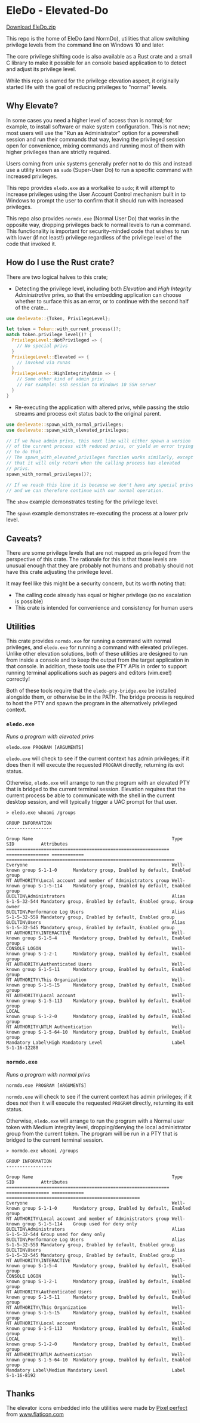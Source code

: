 # EleDo - Elevated-Do

[Download EleDo.zip](https://github.com/wez/deelevate/releases/download/Continuous/EleDo.zip)

This repo is the home of EleDo (and NormDo), utilities that allow switching
privilege levels from the command line on Windows 10 and later.

The core privilege shifting code is also available as a Rust crate and a
small C library to make it possible for an console based application to
to detect and adjust its privilege level.

While this repo is named for the privilege elevation aspect, it originally
started life with the goal of reducing privileges to "normal" levels.

## Why Elevate?

In some cases you need a higher level of access than is normal; for example, to
install software or make system configuration.  This is not new; most users
will use the "Run as Administrator" option for a powershell session and run
their commands that way, leaving the privileged session open for convenience,
mixing commands and running most of them with higher privileges than are
strictly required.

Users coming from unix systems generally prefer not to do this and instead use
a utility known as `sudo` (Super-User Do) to run a specific command with
increased privileges.

This repo provides `eledo.exe` as a workalike to `sudo`; it will attempt to
increase privileges using the User Account Control mechanism built in to
Windows to prompt the user to confirm that it should run with increased
privileges.

This repo also provides `normdo.exe` (Normal User Do) that works in the
opposite way, dropping privileges back to normal levels to run a command.
This functionality is important for security-minded code that wishes to
run with lower (if not least!) privilege regardless of the privilege level
of the code that invoked it.

## How do I use the Rust crate?

There are two logical halves to this crate;

* Detecting the privilege level, including both *Elevation* and *High Integrity
  Administrative* privs, so that the embedding application can choose whether
  to surface this as an error, or to continue with the second half of the crate...

```rust
use deelevate::{Token, PrivilegeLevel};

let token = Token::with_current_process()?;
match token.privilege_level()? {
  PrivilegeLevel::NotPrivileged => {
    // No special privs
  }
  PrivilegeLevel::Elevated => {
    // Invoked via runas
  }
  PrivilegeLevel::HighIntegrityAdmin => {
    // Some other kind of admin priv.
    // For example: ssh session to Windows 10 SSH server
  }
}
```

* Re-executing the application with altered privs, while passing the stdio
  streams and process exit status back to the original parent.

```rust
use deelevate::spawn_with_normal_privileges;
use deelevate::spawn_with_elevated_privileges;

// If we have admin privs, this next line will either spawn a version
// of the current process with reduced privs, or yield an error trying
// to do that.
// The spawn_with_elevated_privileges function works similarly, except
// that it will only return when the calling process has elevated
// privs.
spawn_with_normal_privileges()?;

// If we reach this line it is because we don't have any special privs
// and we can therefore continue with our normal operation.
```

The `show` example demonstrates testing for the privilege level.

The `spawn` example demonstrates re-executing the process at a lower priv level.

## Caveats?

There are some privilege levels that are not mapped as privileged from the
perspective of this crate.  The rationale for this is that those levels are
unusual enough that they are probably not humans and probably should not have
this crate adjusting the privilege level.

It may feel like this might be a security concern, but its worth noting that:

* The calling code already has equal or higher privilege (so no escalation is possible)
* This crate is intended for convenience and consistency for human users

## Utilities

This crate provides `normdo.exe` for running a command with normal privileges,
and `eledo.exe` for running a command with elevated privileges.  Unlike other
elevation solutions, both of these utilities are designed to run from inside
a console and to keep the output from the target application in that console.
In addition, these tools use the PTY APIs in order to support running terminal
applications such as pagers and editors (vim.exe!) correctly!

Both of these tools require that the `eledo-pty-bridge.exe` be installed
alongside them, or otherwise be in the PATH.  The bridge process is required
to host the PTY and spawn the program in the alternatively privileged
context.

### `eledo.exe`

*Runs a program with elevated privs*

```
eledo.exe PROGRAM [ARGUMENTS]
```

`eledo.exe` will check to see if the current context has admin privileges;
if it does then it will execute the requested `PROGRAM` directly, returning
its exit status.

Otherwise, `eledo.exe` will arrange to run the program with an elevated PTY
that is bridged to the current terminal session.  Elevation requires that the
current process be able to communicate with the shell in the current desktop
session, and will typically trigger a UAC prompt for that user.

```
> eledo.exe whoami /groups

GROUP INFORMATION
-----------------

Group Name                                                    Type             SID          Attributes
============================================================= ================ ============ ===============================================================
Everyone                                                      Well-known group S-1-1-0      Mandatory group, Enabled by default, Enabled group
NT AUTHORITY\Local account and member of Administrators group Well-known group S-1-5-114    Mandatory group, Enabled by default, Enabled group
BUILTIN\Administrators                                        Alias            S-1-5-32-544 Mandatory group, Enabled by default, Enabled group, Group owner
BUILTIN\Performance Log Users                                 Alias            S-1-5-32-559 Mandatory group, Enabled by default, Enabled group
BUILTIN\Users                                                 Alias            S-1-5-32-545 Mandatory group, Enabled by default, Enabled group
NT AUTHORITY\INTERACTIVE                                      Well-known group S-1-5-4      Mandatory group, Enabled by default, Enabled group
CONSOLE LOGON                                                 Well-known group S-1-2-1      Mandatory group, Enabled by default, Enabled group
NT AUTHORITY\Authenticated Users                              Well-known group S-1-5-11     Mandatory group, Enabled by default, Enabled group
NT AUTHORITY\This Organization                                Well-known group S-1-5-15     Mandatory group, Enabled by default, Enabled group
NT AUTHORITY\Local account                                    Well-known group S-1-5-113    Mandatory group, Enabled by default, Enabled group
LOCAL                                                         Well-known group S-1-2-0      Mandatory group, Enabled by default, Enabled group
NT AUTHORITY\NTLM Authentication                              Well-known group S-1-5-64-10  Mandatory group, Enabled by default, Enabled group
Mandatory Label\High Mandatory Level                          Label            S-1-16-12288
```

### `normdo.exe`

*Runs a program with normal privs*

```
normdo.exe PROGRAM [ARGUMENTS]
```

`normdo.exe` will check to see if the current context has admin privileges;
if it does *not* then it will execute the requested `PROGRAM` directly, returning
its exit status.

Otherwise, `eledo.exe` will arrange to run the program with a Normal user token
with Medium integrity level, dropping/denying the local administrator group
from the current token.  The program will be run in a PTY that is bridged to
the current terminal session.

```
> normdo.exe whoami /groups

GROUP INFORMATION
-----------------

Group Name                                                    Type             SID          Attributes
============================================================= ================ ============ ==================================================
Everyone                                                      Well-known group S-1-1-0      Mandatory group, Enabled by default, Enabled group
NT AUTHORITY\Local account and member of Administrators group Well-known group S-1-5-114    Group used for deny only
BUILTIN\Administrators                                        Alias            S-1-5-32-544 Group used for deny only
BUILTIN\Performance Log Users                                 Alias            S-1-5-32-559 Mandatory group, Enabled by default, Enabled group
BUILTIN\Users                                                 Alias            S-1-5-32-545 Mandatory group, Enabled by default, Enabled group
NT AUTHORITY\INTERACTIVE                                      Well-known group S-1-5-4      Mandatory group, Enabled by default, Enabled group
CONSOLE LOGON                                                 Well-known group S-1-2-1      Mandatory group, Enabled by default, Enabled group
NT AUTHORITY\Authenticated Users                              Well-known group S-1-5-11     Mandatory group, Enabled by default, Enabled group
NT AUTHORITY\This Organization                                Well-known group S-1-5-15     Mandatory group, Enabled by default, Enabled group
NT AUTHORITY\Local account                                    Well-known group S-1-5-113    Mandatory group, Enabled by default, Enabled group
LOCAL                                                         Well-known group S-1-2-0      Mandatory group, Enabled by default, Enabled group
NT AUTHORITY\NTLM Authentication                              Well-known group S-1-5-64-10  Mandatory group, Enabled by default, Enabled group
Mandatory Label\Medium Mandatory Level                        Label            S-1-16-8192
```

## Thanks

The elevator icons embedded into the utilities were made by <a href="https://www.flaticon.com/authors/pixel-perfect" title="Pixel perfect">Pixel perfect</a> from <a href="https://www.flaticon.com/" title="Flaticon"> www.flaticon.com</a>
